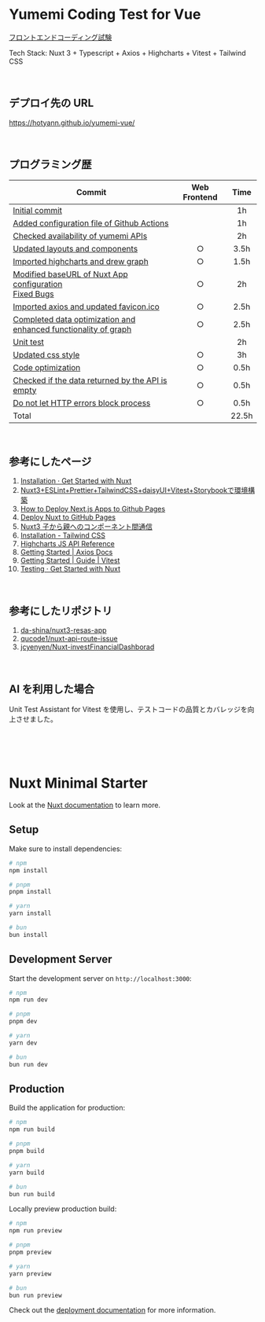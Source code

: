 # Yumemi Coding Test for Vue

[フロントエンドコーディング試験](https://yumemi.notion.site/0e9ef27b55704d7882aab55cc86c999d)

Tech Stack: Nuxt 3 + Typescript + Axios + Highcharts + Vitest + Tailwind CSS

<br>

## デプロイ先の URL

https://hotyann.github.io/yumemi-vue/

<br>

## プログラミング歴

| Commit                                                                                                                                                                                                                                     | Web Frontend | Time  |
| ------------------------------------------------------------------------------------------------------------------------------------------------------------------------------------------------------------------------------------------ | :----------: | :---: |
| [Initial commit](https://github.com/hotyann/yumemi-vue/commit/8221a59a79d8d824b9e68fbb9fd70611674069d8)                                                                                                                                    |              |  1h   |
| [Added configuration file of Github Actions](https://github.com/hotyann/yumemi-vue/commit/767c91a7c4930f14b7e044e1cbb7ca24b39c3664)                                                                                                        |              |  1h   |
| [Checked availability of yumemi APIs](https://github.com/hotyann/yumemi-vue/commit/ea1351a417ca81c2371353124a7fdc225d3f8d9c)                                                                                                               |              |  2h   |
| [Updated layouts and components](https://github.com/hotyann/yumemi-vue/commit/a2dcf117727b9ed9cb8e6e8215207da223d26e71)                                                                                                                    |      ○       | 3.5h  |
| [Imported highcharts and drew graph](https://github.com/hotyann/yumemi-vue/commit/df013ff1762354569d8356efecd97004e678c0bb)                                                                                                                |      ○       | 1.5h  |
| [Modified baseURL of Nuxt App configuration](https://github.com/hotyann/yumemi-vue/commit/e594346cc07382a3a2800517dd11869ee2ed2ab3)<br>[Fixed Bugs](https://github.com/hotyann/yumemi-vue/commit/575b3f225a3ddb06ca38c6e6499dc687b3489083) |      ○       |  2h   |
| [Imported axios and updated favicon.ico](https://github.com/hotyann/yumemi-vue/commit/ce782502821b2c93f6a33a5d51ce3f02fb993f7d)                                                                                                            |      ○       | 2.5h  |
| [Completed data optimization and enhanced functionality of graph](https://github.com/hotyann/yumemi-vue/commit/ac0b3dc50bfd7f94833ac1dc9fd69952ca4ec810)                                                                                   |      ○       | 2.5h  |
| [Unit test](https://github.com/hotyann/yumemi-vue/commit/4075950ff6984df8d19c1e1eda951dfaadbf7e01)                                                                                                                                         |              |  2h   |
| [Updated css style](https://github.com/hotyann/yumemi-vue/commit/6e33b3545601a8c74d55b4843ce692235fbc545d)                                                                                                                                 |      ○       |  3h   |
| [Code optimization](https://github.com/hotyann/yumemi-vue/commit/1b6fa0c64c1eba12b1740a1f2ecbbbc52fe4d5fe)                                                                                                                                 |      ○       | 0.5h  |
| [Checked if the data returned by the API is empty](https://github.com/hotyann/yumemi-vue/commit/4e2f21217ae0d5fe327435624da4fcf45a66f86f)                                                                                                  |      ○       | 0.5h  |
| [Do not let HTTP errors block process]()                                                                                                                                                                                                   |      ○       | 0.5h  |
| Total                                                                                                                                                                                                                                      |              | 22.5h |

<br>

## 参考にしたページ

1. [Installation · Get Started with Nuxt](https://nuxt.com/docs/getting-started/installation)
2. [Nuxt3+ESLint+Prettier+TailwindCSS+daisyUI+Vitest+Storybookで環境構築](https://zenn.dev/airrnot1106/articles/6f0bab59b9ffe4)
3. [How to Deploy Next.js Apps to Github Pages](https://www.freecodecamp.org/news/how-to-deploy-next-js-app-to-github-pages/)
4. [Deploy Nuxt to GitHub Pages](https://nuxt.com/deploy/github-pages)
5. [Nuxt3 子から親へのコンポーネント間通信](https://zenn.dev/hisann/articles/5ad7287b652c02)
6. [Installation - Tailwind CSS](https://tailwindcss.com/docs/installation)
7. [Highcharts JS API Reference](https://api.highcharts.com/highcharts/)
8. [Getting Started | Axios Docs](https://axios-http.com/docs/intro)
9. [Getting Started | Guide | Vitest](https://vitest.dev/guide/)
10. [Testing · Get Started with Nuxt](https://nuxt.com/docs/getting-started/testing)

<br>

## 参考にしたリポジトリ

1. [da-shina/nuxt3-resas-app](https://github.com/da-shina/nuxt3-resas-app)
2. [qucode1/nuxt-api-route-issue](https://github.com/qucode1/nuxt-api-route-issue)
3. [jcyenyen/Nuxt-investFinancialDashborad](https://github.com/jcyenyen/Nuxt-investFinancialDashborad)

<br>

## AI を利用した場合

Unit Test Assistant for Vitest を使用し、テストコードの品質とカバレッジを向上させました。

<br>
<br>
<br>

# Nuxt Minimal Starter

Look at the [Nuxt documentation](https://nuxt.com/docs/getting-started/introduction) to learn more.

## Setup

Make sure to install dependencies:

```bash
# npm
npm install

# pnpm
pnpm install

# yarn
yarn install

# bun
bun install
```

## Development Server

Start the development server on `http://localhost:3000`:

```bash
# npm
npm run dev

# pnpm
pnpm dev

# yarn
yarn dev

# bun
bun run dev
```

## Production

Build the application for production:

```bash
# npm
npm run build

# pnpm
pnpm build

# yarn
yarn build

# bun
bun run build
```

Locally preview production build:

```bash
# npm
npm run preview

# pnpm
pnpm preview

# yarn
yarn preview

# bun
bun run preview
```

Check out the [deployment documentation](https://nuxt.com/docs/getting-started/deployment) for more information.
